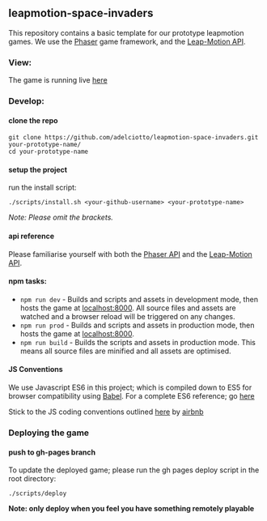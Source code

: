 ## leapmotion-space-invaders

This repository contains a basic template for our prototype leapmotion games. We use the [Phaser](http://phaser.io) game framework,
and the [Leap-Motion API](https://developer.leapmotion.com/documentation/javascript/devguide/Leap_Overview.html).

### View:

The game is running live [here](http://adelciotto.github.io/leapmotion-space-invaders/)

### Develop:

#### clone the repo

```shell
git clone https://github.com/adelciotto/leapmotion-space-invaders.git
your-prototype-name/
cd your-prototype-name
```

#### setup the project

run the install script:

```shell
./scripts/install.sh <your-github-username> <your-prototype-name>
```
*Note: Please omit the brackets.*

#### api reference

Please familiarise yourself with both the [Phaser API](http://phaser.io/docs) and the [Leap-Motion API](https://developer.leapmotion.com/documentation/javascript/devguide/Leap_Overview.html).

#### npm tasks:

* ```npm run dev``` - Builds and scripts and assets in development mode, then
hosts the game at [localhost:8000](http://localhost:8000). All source files and
assets are watched and a browser reload will be triggered on any changes.
* ```npm run prod``` - Builds and scripts and assets in production mode, then
hosts the game at [localhost:8000](http://localhost:8000).
* ```npm run build``` - Builds the scripts and assets in production mode.
This means all source files are minified and all assets are optimised.

#### JS Conventions

We use Javascript ES6 in this project; which is compiled down to ES5 for browser compatibility using [Babel](https://babeljs.io/).
For a complete ES6 reference; go [here](https://babeljs.io/docs/learn-es2015/)

Stick to the JS coding conventions outlined [here](https://github.com/airbnb/javascript) by [airbnb](https://github.com/airbnb)

### Deploying the game

#### push to gh-pages branch

To update the deployed game; please run the gh pages deploy script in the root directory:

```shell
./scripts/deploy
```

**Note: only deploy when you feel you have something remotely playable**
